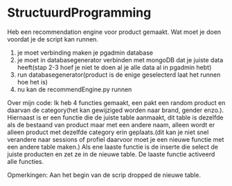 # StructuurdProgramming
Heb een recommendation engine voor product gemaakt.
Wat moet je doen voordat je de script kan runnen.
1. je moet verbinding maken je pgadmin database
2. je moet in databasegenerator verbinden met mongoDB dat je juiste data heeft(stap 2-3 hoef je niet te doen al je alle data al in pgadmin hebt)
3. run databasegenerator(product is de enige geselecterd laat het runnen hoe het is)
4. nu kan de recommendEngine.py runnen

Over mijn code:
Ik heb 4 functies gemaakt, een pakt een random product en daarvan de category(het kan gewijziged worden naar brand, gender enzo.).
Hiernaast is er een functie die de juiste table aanmaakt, dit table is dezelfde als de bestaand van product maar met een andere naam, alleen wordt er alleen product met dezelfde category erin geplaats.(dit kan je niet snel verandere naar sessions of profiel daarvoor moet je een nieuwe functie met een andere table maken.)
Als ene laaste functie is de inserte die select de juiste producten en zet ze in de nieuwe table.
De laaste functie activeerd alle functies. 


Opmerkingen:
Aan het begin van de scrip dropped de nieuwe table.
